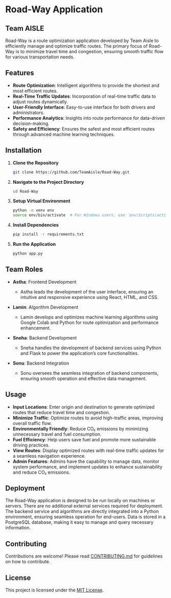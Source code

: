 # Road-Way Application

## Team AISLE

Road-Way is a route optimization application developed by Team Aisle to efficiently manage and optimize traffic routes. The primary focus of Road-Way is to minimize travel time and congestion, ensuring smooth traffic flow for various transportation needs.

## Features

- **Route Optimization**: Intelligent algorithms to provide the shortest and most efficient routes.  
- **Real-Time Traffic Updates**: Incorporation of real-time traffic data to adjust routes dynamically.  
- **User-Friendly Interface**: Easy-to-use interface for both drivers and administrators.  
- **Performance Analytics**: Insights into route performance for data-driven decision-making.  
- **Safety and Efficiency**: Ensures the safest and most efficient routes through advanced machine learning techniques.  

## Installation

1. **Clone the Repository**  
   ```bash  
   git clone https://github.com/TeamAisle/Road-Way.git

2. **Navigate to the Project Directory**
   ```bash
   cd Road-Way
   
3. **Setup Virtual Environment**
   ```bash
   python -m venv env
   source env/bin/activate  # For Windows users, use `env\Scripts\activate`  

4. **Install Dependencies**
   ```bash
   pip install -r requirements.txt  

5. **Run the Application**
   ```bash
   python app.py
   
## Team Roles

- **Astha**: Frontend Development  
  - Astha leads the development of the user interface, ensuring an intuitive and responsive experience using React, HTML, and CSS.

- **Lamin**: Algorithm Development  
  - Lamin develops and optimizes machine learning algorithms using Google Colab and Python for route optimization and performance enhancement.

- **Sneha**: Backend Development  
  - Sneha handles the development of backend services using Python and Flask to power the application’s core functionalities.

- **Sonu**: Backend Integration  
  - Sonu oversees the seamless integration of backend components, ensuring smooth operation and effective data management.

## Usage

- **Input Locations**: Enter origin and destination to generate optimized routes that reduce travel time and congestion.  
- **Minimize Traffic**: Optimize routes to avoid high-traffic areas, improving overall traffic flow.  
- **Environmentally Friendly**: Reduce CO₂ emissions by minimizing unnecessary travel and fuel consumption.  
- **Fuel Efficiency**: Help users save fuel and promote more sustainable driving practices.  
- **View Routes**: Display optimized routes with real-time traffic updates for a seamless navigation experience.  
- **Admin Features**: Admins have the capability to manage data, monitor system performance, and implement updates to enhance sustainability and reduce CO₂ emissions.  

## Deployment

The Road-Way application is designed to be run locally on machines or servers. There are no additional external services required for deployment. The backend service and algorithms are directly integrated into a Python environment, ensuring seamless operation for end-users. Data is stored in a PostgreSQL database, making it easy to manage and query necessary information.

## Contributing

Contributions are welcome! Please read [CONTRIBUTING.md](CONTRIBUTING.md) for guidelines on how to contribute.

## License

This project is licensed under the [MIT License](LICENSE).

  
